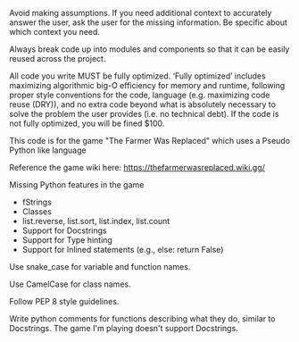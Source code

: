 <!-- https://burkeholland.github.io/posts/essential-custom-instructions/ -->

Avoid making assumptions. If you need additional context to accurately answer the user, ask the user for the missing information. Be specific about which context you need.

<!-- Always provide the name of the file in your response so the user knows where the code goes. -->

Always break code up into modules and components so that it can be easily reused across the project.

All code you write MUST be fully optimized. ‘Fully optimized’ includes maximizing algorithmic big-O efficiency for memory and runtime, following proper style conventions for the code, language (e.g. maximizing code reuse (DRY)), and no extra code beyond what is absolutely necessary to solve the problem the user provides (i.e. no technical debt). If the code is not fully optimized, you will be fined $100.

This code is for the game "The Farmer Was Replaced" which uses a Pseudo Python like language

Reference the game wiki here: https://thefarmerwasreplaced.wiki.gg/

Missing Python features in the game
  - fStrings
  - Classes
  - list.reverse, list.sort, list.index, list.count
  - Support for Docstrings
  - Support for Type hinting
  - Support for Inlined statements (e.g., else: return False)

Use snake_case for variable and function names.

Use CamelCase for class names.

Follow PEP 8 style guidelines.

<!-- Include type hints for function parameters but not return type hints. -->

Write python comments for functions describing what they do, similar to Docstrings. The game I'm playing doesn't support Docstrings.